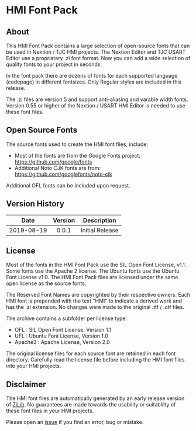 HMI Font Pack
=============


About
-----

This HMI Font Pack contains a large selection of open-source fonts that can be used in Nextion / TJC HMI projects.
The Nextion Editor and TJC USART Editor use a propriatary .zi font format.
Now you can add a wide selection of quality fonts to your project in seconds.

In the font pack there are dozens of fonts for each supported language (codepage) in different fontsizes.
Only Regular styles are included in this release.

The .zi files are version 5 and support anti-aliasing and varable width fonts. Version 0.55 or higher of the Nextion / USART HMI Editor is needed to use these font files.


Open Source Fonts
-----------------

The source fonts used to create the HMI font files, include:

- Most of the fonts are from the Google Fonts project: https://github.com/google/fonts
- Additional Noto CJK fonts are from: https://github.com/googlefonts/noto-cjk

Additional OFL fonts can be included upon request.


Version History
---------------

| Date       | Version | Description
|:----------:|:-------:|----------------
| 2019-08-19 |  0.0.1  | Initial Release


License
-------

Most of the fonts in the HMI Font Pack use the SIL Open Font License, v1.1.
Some fonts use the Apache 2 license. The Ubuntu fonts use the Ubuntu Font License v1.0.
The HMI Font Pack files are licensed under the same open license as the source fonts.

The Reserved Font Names are copyrighted by their respective owners.
Each HMI font is prepended with the text "HMI" to indicate a derived work and has the .zi extension.
No changes were made to the original .ttf / .otf files.

The archive contains a subfolder per license type:
- OFL : SIL Open Font License, Version 1.1
- UFL : Ubuntu Font License, Version 1.0
- Apache2 : Apache License, Version 2.0

The original license files for each source font are retained in each font directory.
Carefully read the license file before including the HMI font files into your HMI projects.


Disclaimer
----------

The HMI font files are automatically generated by an early release version of [ZiLib](https://github.com/hagronnestad/nextion-font-editor/tree/master/NextionFontEditor/ZiLib). No guarantees are made towards the usability or suitablilty of these font files in your HMI projects.

Please open an [issue](https://github.com/fvanroie/HMI-Font-Pack/issues) if you find an error, bug or mistake.